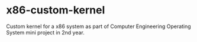 # x86-custom-kernel
Custom kernel for a x86 system as part of Computer Engineering Operating System mini project in 2nd year.

